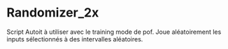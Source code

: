 # Randomizer_2x
Script Autoit à utiliser avec le training mode de pof. Joue aléatoirement les inputs sélectionnés à des intervalles aléatoires.
